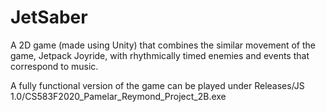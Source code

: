 # JetSaber
A 2D game (made using Unity) that combines the similar movement of the game, Jetpack Joyride, with rhythmically timed enemies and events that correspond to music.

A fully functional version of the game can be played under Releases/JS 1.0/CS583F2020_Pamelar_Reymond_Project_2B.exe
